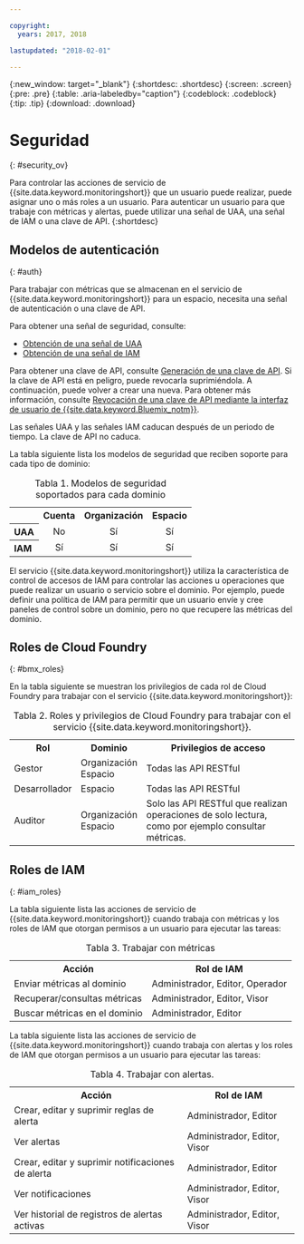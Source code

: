```yaml
---

copyright:
  years: 2017, 2018

lastupdated: "2018-02-01"

---
```


{:new_window: target="_blank"}
{:shortdesc: .shortdesc}
{:screen: .screen}
{:pre: .pre}
{:table: .aria-labeledby="caption"}
{:codeblock: .codeblock}
{:tip: .tip}
{:download: .download}


# Seguridad
{: #security_ov}

Para controlar las acciones de servicio de {{site.data.keyword.monitoringshort}} que un usuario puede realizar, puede asignar uno o más roles a un usuario. Para autenticar un usuario para que trabaje con métricas y alertas, puede utilizar una señal de UAA, una señal de IAM o una clave de API. 
{:shortdesc}

   
## Modelos de autenticación
{: #auth}

Para trabajar con métricas que se almacenan en el servicio de {{site.data.keyword.monitoringshort}} para un espacio, necesita una señal de autenticación o una clave de API. 

Para obtener una señal de seguridad, consulte:

* [Obtención de una señal de UAA](/docs/services/cloud-monitoring/security/auth_uaa.html#auth_uaa)
* [Obtención de una señal de IAM](/docs/services/cloud-monitoring/security/auth_iam.html#auth_iam)

Para obtener una clave de API, consulte [Generación de una clave de API](/docs/services/cloud-monitoring/security/auth_api_key.html#auth_api_key). Si la clave de API está en peligro, puede revocarla suprimiéndola. A continuación, puede volver a crear una nueva. Para obtener más información, consulte [Revocación de una clave de API mediante la interfaz de usuario de {{site.data.keyword.Bluemix_notm}}](/docs/services/cloud-monitoring/security/auth_api_key.html#revoke_ui). 

Las señales UAA y las señales IAM caducan después de un periodo de tiempo. La clave de API no caduca. 

La tabla siguiente lista los modelos de seguridad que reciben soporte para cada tipo de dominio:

<table>
  <caption>Tabla 1. Modelos de seguridad soportados para cada dominio</caption>
  <tr>
    <th></th>
	<th align="right">Cuenta</th>
    <th align="right">Organización</th>
    <th align="right">Espacio</th>	
  </tr>
  <tr>
    <th align="left">UAA</th>
	<td align="center">No</td>
	<td align="center">Sí</td>
	<td align="center">Sí</td>
  </tr>
  <tr>
    <th align="left">IAM</th>
	<td align="center">Sí</td>
	<td align="center">Sí</td>
	<td align="center">Sí</td>
  </tr>
</table>

El servicio {{site.data.keyword.monitoringshort}} utiliza la característica de control de accesos de IAM para controlar las acciones u operaciones que puede realizar un usuario o servicio sobre el dominio. Por ejemplo, puede definir una política de IAM para permitir que un usuario envíe y cree paneles de control sobre un dominio, pero no que recupere las métricas del dominio.



## Roles de Cloud Foundry
{: #bmx_roles}

En la tabla siguiente se muestran los privilegios de cada rol de Cloud Foundry para trabajar con el servicio {{site.data.keyword.monitoringshort}}:

<table>
  <caption>Tabla 2. Roles y privilegios de Cloud Foundry para trabajar con el servicio {{site.data.keyword.monitoringshort}}.</caption>
  <tr>
    <th>Rol</th>
	<th>Dominio</th>
	<th>Privilegios de acceso</th>
  </tr>
  <tr>
    <td>Gestor</td>
	<td>Organización <br>Espacio</td>
	<td>Todas las API RESTful</td>
  </tr>
  <tr>
    <td>Desarrollador</td>
	<td>Espacio</td>
	<td>Todas las API RESTful</td>
  </tr>
  <tr>
    <td>Auditor</td>
	<td>Organización <br>Espacio</td>
	<td>Solo las API RESTful que realizan operaciones de solo lectura, como por ejemplo consultar métricas.</td>
  </tr>
</table>


## Roles de IAM
{: #iam_roles}

La tabla siguiente lista las acciones de servicio de {{site.data.keyword.monitoringshort}} cuando trabaja con métricas y los roles de IAM que otorgan permisos a un usuario para ejecutar las tareas:

<table>
  <caption>Tabla 3. Trabajar con métricas </caption>
  <tr>
	<th>Acción</th>
	<th>Rol de IAM</th>
  </tr>
  <tr>
    <td>Enviar métricas al dominio</td>
	<td>Administrador, Editor, Operador</td>
  </tr>
  <tr>
    <td>Recuperar/consultas métricas</td>
	<td>Administrador, Editor, Visor</td>
  </tr>
  <tr>
    <td>Buscar métricas en el dominio</td>
	<td>Administrador, Editor</td>
  </tr>
</table>

La tabla siguiente lista las acciones de servicio de {{site.data.keyword.monitoringshort}} cuando trabaja con alertas y los roles de IAM que otorgan permisos a un usuario para ejecutar las tareas:

<table>
  <caption>Tabla 4. Trabajar con alertas. </caption>
  <tr>
	<th>Acción</th>
	<th>Rol de IAM</th>
  </tr>
  <tr>
    <td>Crear, editar y suprimir reglas de alerta</td>
	<td>Administrador, Editor</td>
  </tr>
  <tr>
    <td>Ver alertas</td>
	<td>Administrador, Editor, Visor</td>
  </tr>
  <tr>
    <td>Crear, editar y suprimir notificaciones de alerta</td>
	<td>Administrador, Editor</td>
  </tr>
  <tr>
    <td>Ver notificaciones</td>
	<td>Administrador, Editor, Visor</td>
  </tr>
  <tr>
    <td>Ver historial de registros de alertas activas</td>
	<td>Administrador, Editor, Visor</td>
  </tr>
</table>



